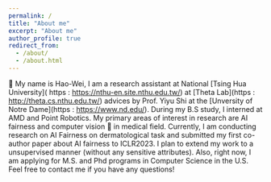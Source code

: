 ```yaml
---
permalink: /
title: "About me"
excerpt: "About me"
author_profile: true
redirect_from: 
  - /about/
  - /about.html
---
```


 👋 My name is Hao-Wei, I am a research assistant at National [Tsing Hua University]( https : https://nthu-en.site.nthu.edu.tw/) at [Theta Lab](https : http://theta.cs.nthu.edu.tw/) advices by Prof. Yiyu Shi at the [Unversity of Notre Dame](https : https://www.nd.edu/).  During my B.S study, I interned at AMD and Point Robotics. My primary areas of interest in research are AI fairness and computer vision 👀 in medical field. Currently, I am conducting research on AI Fairness on dermatological task and submitted my first co-author paper about AI fairness to ICLR2023. I plan to extend my work to a unsupervised manner (without any sensitive attributes). Also, right now, I am applying for M.S. and Phd programs in Computer Science in the U.S. Feel free to contact me if you have any questions!




